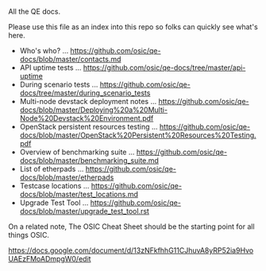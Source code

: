 All the QE docs.

Please use this file as an index into this repo so folks can quickly see what's here.

- Who's who? ... https://github.com/osic/qe-docs/blob/master/contacts.md
- API uptime tests ... https://github.com/osic/qe-docs/tree/master/api-uptime  
- During scenario tests ... https://github.com/osic/qe-docs/tree/master/during_scenario_tests
- Multi-node devstack deployment notes ... https://github.com/osic/qe-docs/blob/master/Deploying%20a%20Multi-Node%20Devstack%20Environment.pdf
- OpenStack persistent resources testing ... https://github.com/osic/qe-docs/blob/master/OpenStack%20Persistent%20Resources%20Testing.pdf
- Overview of benchmarking suite ... https://github.com/osic/qe-docs/blob/master/benchmarking_suite.md
- List of etherpads ... https://github.com/osic/qe-docs/blob/master/etherpads 
- Testcase locations ... https://github.com/osic/qe-docs/blob/master/test_locations.md
- Upgrade Test Tool ... https://github.com/osic/qe-docs/blob/master/upgrade_test_tool.rst


On a related note, The OSIC Cheat Sheet should be the starting point for all things OSIC.

https://docs.google.com/document/d/13zNFkfhhG11CJhuvA8yRP52ia9HvoUAEzFMoADmpgW0/edit

